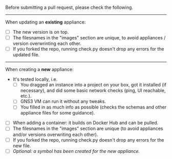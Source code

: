 Before submitting a pull request, please check the following.

---
When updating an **existing** appliance:
- [ ] The new version is on top.
- [ ] The filesnames in the "images" section are unique, to avoid appliances / version overwrinting each other.
- [ ] If you forked the repo, running check.py doesn't drop any errors for the updated file.
---
When creating a **new** appliance:
- It's tested locally, i.e.
  - [ ] You dragged an instance into a project on your box, got it installed (if necessary), and did some basic network checks (ping, UI reachable, etc.).
  - [ ] GNS3 VM can run it without any tweaks.
  - [ ] You filled in as much info as possible (checks the schemas and other appliance files for some guidance).
- [ ] When adding a container: it builds on Docker Hub and can be pulled.
- [ ] The filesnames in the "images" section are unique (to avoid appliances and/or versions overwriting each other).
- [ ] If you forked the repo, running check.py doesn't drop any errors for the new file.
- [ ] *Optional: a symbol has been created for the new appliance.*
